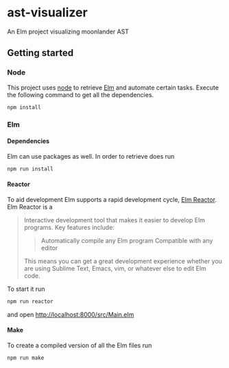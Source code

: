 # ast-visualizer
An Elm project visualizing moonlander AST

## Getting started
### Node
This project uses [node][] to retrieve [Elm][elm] and automate certain tasks.
Execute the following command to get all the dependencies.

```sh
npm install
```

### Elm
#### Dependencies
Elm can use packages as well. In order to retrieve does run

```sh
npm run install
```

#### Reactor
To aid development Elm supports a rapid development cycle,
[Elm Reactor][elm-reactor]. Elm Reactor is a

> Interactive development tool that makes it easier to develop Elm programs. Key
> features include: 
>
>>    Automatically compile any Elm program
>>    Compatible with any editor
>
> This means you can get a great development experience whether you are using
> Sublime Text, Emacs, vim, or whatever else to edit Elm code. 

To start it run

```sh
npm run reactor
```

and open [http://localhost:8000/src/Main.elm](http://localhost:8000/src/Main.elm)

#### Make
To create a compiled version of all the Elm files run

```sh
npm run make
```

[node]: https://nodejs.org/
[elm]: http://elm-lang.org/
[elm-reactor]: https://github.com/elm-lang/elm-reactor
